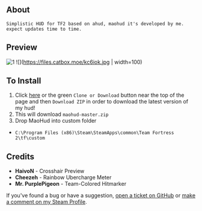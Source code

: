 ## About
```
Simplistic HUD for TF2 based on ahud, maohud it's developed by me. expect updates time to time.
```
## Preview

![1](https://files.catbox.moe/kc6iok.jpg)
![](https://files.catbox.moe/kc6iok.jpg | width=100)

## To Install

1. Click [here](https://github.com/darienchiba/maohud/archive/master.zip) or the green `Clone or Download` button near the top of the page and then `Download ZIP` in order to download the latest version of my hud!
2. This will download `maohud-master.zip`
3. Drop MaoHud into custom folder
+ `C:\Program Files (x86)\Steam\SteamApps\common\Team Fortress 2\tf\custom`

## Credits

* **HaivoN** - Crosshair Preview
* **Cheezeh** - Rainbow Ubercharge Meter
* **Mr. PurplePigeon** - Team-Colored Hitmarker
 
 
  
If you've found a bug or have a suggestion, [open a ticket on GitHub](https://github.com/darienchiba/maohud/issues/new) or [make a comment on my Steam Profile](https://steamcommunity.com/id/gusdapperton/).
